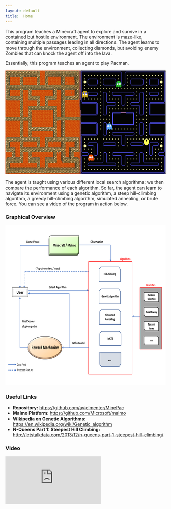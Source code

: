 ```yaml
---
layout: default
title:  Home
---
```


This program teaches a Minecraft agent to explore and survive in a contained but hostile environment. The environment is maze-like, containing multiple passages leading in all directions. The agent learns to move through the environment, collecting diamonds, but avoiding enemy Zombies that can knock the agent off into the lava.

Essentially, this program teaches an agent to play Pacman.


<img src="media/pacman_comparison.png" alt="Pacman Comparison" style="height: 325px;" />


The agent is taught using various different local search algorithms; we then compare the performance of each algorithm. So far, the agent can learn to navigate its environment using a genetic algorithm, a steep hill-climbing algorithm, a greedy hill-climbing algorithm, simulated annealing, or brute force. You can see a video of the program in action below.

### Graphical Overview
<img src="media/architectural_map.png" alt="Graphical Overview" style="height: 500px;" />

### Useful Links
* **Repository:** <https://github.com/avielmenter/MinePac>
* **Malmo Platform:** <https://github.com/Microsoft/malmo>
* **Wikipedia on Genetic Algorithms:** <https://en.wikipedia.org/wiki/Genetic_algorithm>
* **N-Queens Part 1: Steepest Hill Climbing:** <http://letstalkdata.com/2013/12/n-queens-part-1-steepest-hill-climbing/>

### Video
<div id="video_frame">
  <iframe src="https://www.youtube.com/embed/sS253RfbM3s" frameborder="0" allowfullscreen></iframe>
</div>
